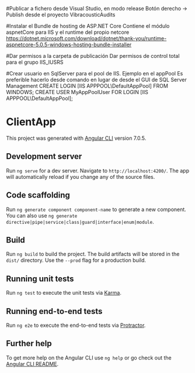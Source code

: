 #Publicar a fichero desde Visual Studio, en modo release
Botón derecho -> Publish desde el proyecto VibracousticAudits

#Instalar el Bundle de hosting de ASP.NET Core
Contiene el módulo aspnetCore para IIS y el runtime del propio netcore
https://dotnet.microsoft.com/download/dotnet/thank-you/runtime-aspnetcore-5.0.5-windows-hosting-bundle-installer

#Dar permisos a la carpeta de publicación
Dar permisos de control total para el grupo IIS_IUSRS

#Crear usuario en SqlServer para el pool de IIS. Ejemplo en el appPool
Es preferible hacerlo desde comando en lugar de desde el GUI de SQL Server Management
CREATE LOGIN [IIS APPPOOL\DefaultAppPool] FROM WINDOWS;
CREATE USER MyAppPoolUser FOR LOGIN [IIS APPPOOL\DefaultAppPool];

# ClientApp

This project was generated with [Angular CLI](https://github.com/angular/angular-cli) version 7.0.5.

## Development server

Run `ng serve` for a dev server. Navigate to `http://localhost:4200/`. The app will automatically reload if you change any of the source files.

## Code scaffolding

Run `ng generate component component-name` to generate a new component. You can also use `ng generate directive|pipe|service|class|guard|interface|enum|module`.

## Build

Run `ng build` to build the project. The build artifacts will be stored in the `dist/` directory. Use the `--prod` flag for a production build.

## Running unit tests

Run `ng test` to execute the unit tests via [Karma](https://karma-runner.github.io).

## Running end-to-end tests

Run `ng e2e` to execute the end-to-end tests via [Protractor](http://www.protractortest.org/).

## Further help

To get more help on the Angular CLI use `ng help` or go check out the [Angular CLI README](https://github.com/angular/angular-cli/blob/master/README.md).
